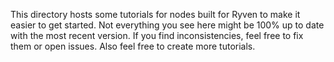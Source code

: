 This directory hosts some tutorials for nodes built for Ryven to make it easier to get started. Not everything you see here might be 100% up to date with the most recent version. If you find inconsistencies, feel free to fix them or open issues. Also feel free to create more tutorials.
